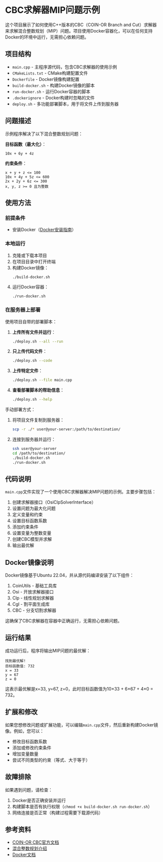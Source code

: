 # CBC求解器MIP问题示例

这个项目展示了如何使用C++版本的CBC（COIN-OR Branch and Cut）求解器来求解混合整数规划（MIP）问题。项目使用Docker容器化，可以在任何支持Docker的环境中运行，无需担心依赖问题。

## 项目结构

- `main.cpp` - 主程序源代码，包含CBC求解器的使用示例
- `CMakeLists.txt` - CMake构建配置文件
- `Dockerfile` - Docker镜像构建配置
- `build-docker.sh` - 构建Docker镜像的脚本
- `run-docker.sh` - 运行Docker容器的脚本
- `.dockerignore` - Docker构建时忽略的文件
- `deploy.sh` - 多功能部署脚本，用于将文件上传到服务器

## 问题描述

示例程序解决了以下混合整数规划问题：

**目标函数（最大化）**：
```
10x + 6y + 4z
```

**约束条件**：
```
x + y + z <= 100
10x + 4y + 5z <= 600
2x + 2y + 6z <= 300
x, y, z >= 0 且为整数
```

## 使用方法

### 前提条件

- 安装Docker（[Docker安装指南](https://docs.docker.com/get-docker/)）

### 本地运行

1. 克隆或下载本项目
2. 在项目目录中打开终端
3. 构建Docker镜像：
   ```bash
   ./build-docker.sh
   ```
4. 运行Docker容器：
   ```bash
   ./run-docker.sh
   ```

### 在服务器上部署

使用项目自带的部署脚本：

1. **上传所有文件并运行**：
   ```bash
   ./deploy.sh --all --run
   ```

2. **只上传代码文件**：
   ```bash
   ./deploy.sh --code
   ```

3. **上传特定文件**：
   ```bash
   ./deploy.sh --file main.cpp
   ```

4. **查看部署脚本的帮助信息**：
   ```bash
   ./deploy.sh --help
   ```

手动部署方式：

1. 将项目文件复制到服务器：
   ```bash
   scp -r ./* user@your-server:/path/to/destination/
   ```
2. 连接到服务器并运行：
   ```bash
   ssh user@your-server
   cd /path/to/destination/
   ./build-docker.sh
   ./run-docker.sh
   ```

## 代码说明

`main.cpp`文件实现了一个使用CBC求解器解决MIP问题的示例。主要步骤包括：

1. 创建求解器接口（OsiClpSolverInterface）
2. 设置问题为最大化问题
3. 定义变量和约束
4. 设置目标函数系数
5. 添加约束条件
6. 设置变量为整数变量
7. 创建CBC模型并求解
8. 输出最优解

## Docker镜像说明

Docker镜像基于Ubuntu 22.04，并从源代码编译安装了以下组件：

1. CoinUtils - 基础工具库
2. Osi - 开放求解器接口
3. Clp - 线性规划求解器
4. Cgl - 割平面生成库
5. CBC - 分支切割求解器

这确保了CBC求解器在容器中正确运行，无需担心依赖问题。

## 运行结果

成功运行后，程序将输出MIP问题的最优解：

```
找到最优解!
目标函数值: 732
x = 33
y = 67
z = 0
```

这表示最优解是x=33, y=67, z=0，此时目标函数值为10×33 + 6×67 + 4×0 = 732。

## 扩展和修改

如果您想修改问题或扩展功能，可以编辑`main.cpp`文件，然后重新构建Docker镜像。例如，您可以：

- 修改目标函数系数
- 添加或修改约束条件
- 增加变量数量
- 尝试不同类型的约束（等式、大于等于）

## 故障排除

如果遇到问题，请检查：

1. Docker是否正确安装并运行
2. 构建脚本是否有执行权限（`chmod +x build-docker.sh run-docker.sh`）
3. 网络连接是否正常（构建过程需要下载源代码）

## 参考资料

- [COIN-OR CBC官方文档](https://github.com/coin-or/Cbc)
- [混合整数规划介绍](https://en.wikipedia.org/wiki/Integer_programming)
- [Docker文档](https://docs.docker.com/)
